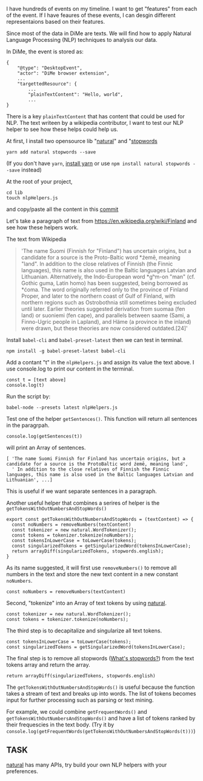I have hundreds of events on my timeline. I want to get "features" from each of the event. If I have feaures of these events, I can desgin different representaions based on their features.

Since most of the data in DiMe are texts. We will find how to apply Natural Language Processing (NLP) techniques to analysis our data.

In DiMe, the event is stored as:

```
{
    "@type": "DesktopEvent",
    "actor": "DiMe browser extension",
    ...
    "targettedResource": {
        ...
        "plainTextContent": "Hello, world",
        ...
}
```
There is a key `plainTextContent` that has content that could be used for NLP. The text writeen by a wikipedia contributor, I want to test our NLP helper to see how these helps could help us.

At first, I install two opensource lib "[natural](https://github.com/NaturalNode/natural)" and "[stopwords](https://github.com/huned/node-stopwords)

```
yarn add natural stopwords --save
```
(If you don't have `yarn`, [install yarn](https://yarnpkg.com/docs/install) or use `npm install natural stopwords --save` instead)

At the root of your project,
```
cd lib
touch nlpHelpers.js
```
and copy/paste all the content in this [commit](https://github.com/sysrep/time-viz/blob/522a0df78408b6953fef11e8d6bf13aeedd00890/src/lib/nlpHelpers.js)

Let's take a paragraph of text from <https://en.wikipedia.org/wiki/Finland> and see how these helpers work.

The text from Wikipedia
>'The name Suomi (Finnish for "Finland") has uncertain origins, but a candidate for a source is the Proto-Baltic word *źemē, meaning "land". In addition to the close relatives of Finnish (the Finnic languages), this name is also used in the Baltic languages Latvian and Lithuanian. Alternatively, the Indo-European word *gʰm-on "man" (cf. Gothic guma, Latin homo) has been suggested, being borrowed as *ćoma. The word originally referred only to the province of Finland Proper, and later to the northern coast of Gulf of Finland, with northern regions such as Ostrobothnia still sometimes being excluded until later. Earlier theories suggested derivation from suomaa (fen land) or suoniemi (fen cape), and parallels between saame (Sami, a Finno-Ugric people in Lapland), and Häme (a province in the inland) were drawn, but these theories are now considered outdated.[24]'

Install `babel-cli` and `babel-preset-latest` then we can test in terminal.
```
npm install -g babel-preset-latest babel-cli
```
Add a contant "t" in the `nlpHelpers.js` and assign its value the text above. I use console.log to print our content in the terminal.
```
const t = [text above]
console.log(t)
```
Run the script by:
```
babel-node --presets latest nlpHelpers.js
```

Test one of the helper `getSentences()`. This function will return all sentences in the paragrpah.
```
console.log(getSentences(t))
```
will print an Array of sentences.
```
[ 'The name Suomi Finnish for Finland has uncertain origins, but a candidate for a source is the ProtoBaltic word źemē, meaning land',
  ' In addition to the close relatives of Finnish the Finnic languages, this name is also used in the Baltic languages Latvian and Lithuanian', ...]
```
This is useful if we want separate sentences in a paragraph.

Another useful helper that combines a serires of helper is the `getTokensWithOutNumbersAndStopWords()`
```
export const getTokensWithOutNumbersAndStopWords = (textContent) => {
  const noNumbers = removeNumbers(textContent)
  const tokenizer = new natural.WordTokenizer();
  const tokens = tokenizer.tokenize(noNumbers);
  const tokensInLowerCase = toLowerCase(tokens);
  const singularizedTokens = getSingularizedWord(tokensInLowerCase);
  return arrayDiff(singularizedTokens, stopwords.english);
}
```
As its name suggested, it will first use `removeNumbers()` to remove all numbers in the text and store the new text content in a new constant `noNumbers`.
```
const noNumbers = removeNumbers(textContent)
```
Second, "tokenize" into an Array of text tokens by using [natural](https://github.com/NaturalNode/natural).
```
const tokenizer = new natural.WordTokenizer();
const tokens = tokenizer.tokenize(noNumbers);
```
The third step is to decapitalize and singularize all text tokens.
```
const tokensInLowerCase = toLowerCase(tokens);
const singularizedTokens = getSingularizedWord(tokensInLowerCase);
```
The final step is to remove all stopwords ([What's stopwords?](https://en.wikipedia.org/wiki/Stop_words)) from the text tokens array and return the array.
```
return arrayDiff(singularizedTokens, stopwords.english)
```

The `getTokensWithOutNumbersAndStopWords()` is useful because the function takes a stream of text and breaks up into words. The list of tokens becomes input for further processing such as parsing or text mining. 

For example, we could combine `getFrequentWords()` and `getTokensWithOutNumbersAndStopWords()` and have a list of tokens ranked by their frequescies in the text body. (Try it by `console.log(getFrequentWords(getTokensWithOutNumbersAndStopWords(t)))`)

## TASK

[natural](https://github.com/NaturalNode/natural) has many APIs, try build your own NLP helpers with your preferences.
